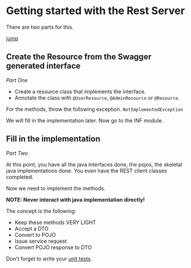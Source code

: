 # Getting started with the Rest Server

There are two parts for this.

[jump](src/main/java/com/asg/services/apple)


## Create the Resource from the Swagger generated interface

_Part One_
- Create a resource class that implements the interface.
- Annotate the class with  `@UserResource`, `@AdminResource` or `@Resource`.

For the methods, throw the following exception.
`NotImplementedException`

We will fill in the implementation later. Now go to the INF module.

## Fill in the implementation

_Part Two_

At this point, you have all the java interfaces done, the pojos, the skeletal java 
implementations done. You even have the REST client classes completed.

Now we need to implement the methods.

**NOTE: Never interact with java implementation directly!**

The concept is the following:
- Keep these methods VERY LIGHT
- Accept a DTO
- Convert to POJO
- Issue service request
- Convert POJO response to DTO

Don't forget to write your [unit tests](src/test/java/com/asg/services/apple).